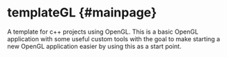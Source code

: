 # templateGL {#mainpage}
A template for c++ projects using OpenGL. This is a basic OpenGL
application with some useful custom tools with the goal to make starting
a new OpenGL application easier by using this as a start point.
